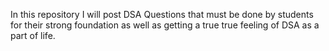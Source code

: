 In this repository I will post DSA Questions that must be done by students for their strong foundation as well as getting a true true feeling of DSA as a part of life.
